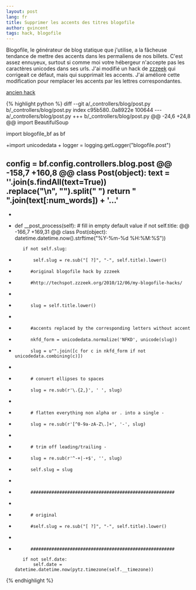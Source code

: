 ```yaml
---
layout: post
lang: fr
title: Supprimer les accents des titres blogofile
author: gvincent
tags: hack, blogofile
---
```


Blogofile, le générateur de blog statique que j'utilise, a la fâcheuse tendance de mettre des accents dans les permaliens de nos billets.
C'est assez ennuyeux, surtout si comme moi votre hébergeur n'accepte pas les caractères unicodes dans ses urls.
J'ai modifié un hack de [zzzeek](http://twitter.com/zzzeek) qui corrigeait ce défaut, mais qui supprimait les accents.
J'ai amélioré cette modification pour remplacer les accents par les lettres correspondantes.

[ancien hack](http://techspot.zzzeek.org/2010/12/06/my-blogofile-hacks/)

{% highlight python %}
diff --git a/_controllers/blog/post.py b/_controllers/blog/post.py
index c95b580..0a8922e 100644
--- a/_controllers/blog/post.py
+++ b/_controllers/blog/post.py
@@ -24,6 +24,8 @@ import BeautifulSoup
 
 import blogofile_bf as bf
 
+import unicodedata
+
 logger = logging.getLogger("blogofile.post")
 
 config = bf.config.controllers.blog.post
@@ -158,7 +160,8 @@ class Post(object):
	          text = ''.join(s.findAll(text=True))\
	                              .replace("\n", "").split(" ")
	          return " ".join(text[:num_words]) + '...'
-        
+  	
+
	 def __post_process(self):
	     # fill in empty default value
	     if not self.title:
@@ -166,7 +169,31 @@ class Post(object):
	                 datetime.datetime.now().strftime("%Y-%m-%d %H:%M:%S"))
	     
	     if not self.slug:
-            self.slug = re.sub("[ ?]", "-", self.title).lower()
+			#original blogofile hack by zzzeek			
+			#http://techspot.zzzeek.org/2010/12/06/my-blogofile-hacks/
+
+			slug = self.title.lower()
+
+			#accents replaced by the corresponding letters without accent
+			nkfd_form = unicodedata.normalize('NFKD', unicode(slug))
+			slug = u"".join([c for c in nkfd_form if not unicodedata.combining(c)])
+
+			# convert ellipses to spaces
+			slug = re.sub(r'\.{2,}', ' ', slug)
+
+			# flatten everything non alpha or . into a single -
+			slug = re.sub(r'[^0-9a-zA-Z\.]+', '-', slug)
+
+			# trim off leading/trailing -
+			slug = re.sub(r'^-+|-+$', '', slug)
+			self.slug = slug
+
+			#######################################################
+
+			# original
+			#self.slug = re.sub("[ ?]", "-", self.title).lower()
+
+			#######################################################
 
	     if not self.date:
	         self.date = datetime.datetime.now(pytz.timezone(self.__timezone))

{% endhighlight %}

